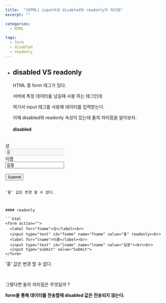 ```yaml
---
title:  "[HTML] input속성 disabled와 readonly의 차이점"
excerpt: ""

categories:
  - HTML

tags:
  - form
  - disabled
  - readonly
---
```


- ## disabled VS readonly

  HTML 중 form 태그가 있다.

  서버에 특정 데이터를 넘길때 사용 하는 태그인데

  여기서 input 태그를 사용해 데이터를 입력받는다.

  이때 disabled와 readonly 속성이 있는데 둘의 차이점을 알아보자.

  

  #### disabled

  ```html
<form action="">
    <label for="fname">성</label><br>
  <input type="text" id="fname" name="fname" value="홍" disabled><br>
    <label for="lname">이름</label><br>
    <input type="text" id="lname" name="lname" value="길동"><br><br>
    <input type="submit" value="Submit">
  </form>
  
  ```
  
  '홍' 값은 변경 할 수 없다.
  
  
  
  #### readonly
  
  ```html
  <form action="">
    <label for="fname">성</label><br>
    <input type="text" id="fname" name="fname" value="홍" readonly><br>
    <label for="lname">이름</label><br>
    <input type="text" id="lname" name="lname" value="길동"><br><br>
    <input type="submit" value="Submit">
  </form>
  
  ```
  
  '홍' 값은 변경 할 수 없다.
  
  <br>
  
  그렇다면 둘의 차이점은 무엇일까 ?
  
  **form을 통해 데이터를 전송할때 disabled 값은 전송되지 않는다.**
  
  

